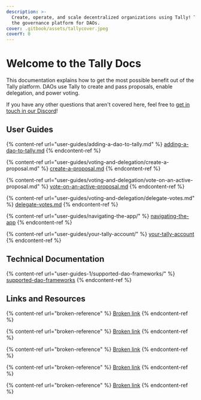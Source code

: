 ```yaml
---
description: >-
  Create, operate, and scale decentralized organizations using Tally! Tally is
  the governance platform for DAOs.
cover: .gitbook/assets/tallycover.jpeg
coverY: 0
---
```


# Welcome to the Tally Docs

This documentation explains how to get the most possible benefit out of the Tally platform. DAOs use Tally to create and pass proposals, enable delegation, and power voting.&#x20;

If you have any other questions that aren't covered here, feel free to [get in touch in our Discord](https://discord.com/invite/sCGnpWH3m4)!

## User Guides

{% content-ref url="user-guides/adding-a-dao-to-tally.md" %}
[adding-a-dao-to-tally.md](user-guides/adding-a-dao-to-tally.md)
{% endcontent-ref %}

{% content-ref url="user-guides/voting-and-delegation/create-a-proposal.md" %}
[create-a-proposal.md](user-guides/voting-and-delegation/create-a-proposal.md)
{% endcontent-ref %}

{% content-ref url="user-guides/voting-and-delegation/vote-on-an-active-proposal.md" %}
[vote-on-an-active-proposal.md](user-guides/voting-and-delegation/vote-on-an-active-proposal.md)
{% endcontent-ref %}

{% content-ref url="user-guides/voting-and-delegation/delegate-votes.md" %}
[delegate-votes.md](user-guides/voting-and-delegation/delegate-votes.md)
{% endcontent-ref %}

{% content-ref url="user-guides/navigating-the-app/" %}
[navigating-the-app](user-guides/navigating-the-app/)
{% endcontent-ref %}

{% content-ref url="user-guides/your-tally-account/" %}
[your-tally-account](user-guides/your-tally-account/)
{% endcontent-ref %}

## Technical Documentation

{% content-ref url="user-guides-1/supported-dao-frameworks/" %}
[supported-dao-frameworks](user-guides-1/supported-dao-frameworks/)
{% endcontent-ref %}



## Links and Resources&#x20;

{% content-ref url="broken-reference" %}
[Broken link](broken-reference)
{% endcontent-ref %}

{% content-ref url="broken-reference" %}
[Broken link](broken-reference)
{% endcontent-ref %}

{% content-ref url="broken-reference" %}
[Broken link](broken-reference)
{% endcontent-ref %}

{% content-ref url="broken-reference" %}
[Broken link](broken-reference)
{% endcontent-ref %}

{% content-ref url="broken-reference" %}
[Broken link](broken-reference)
{% endcontent-ref %}
